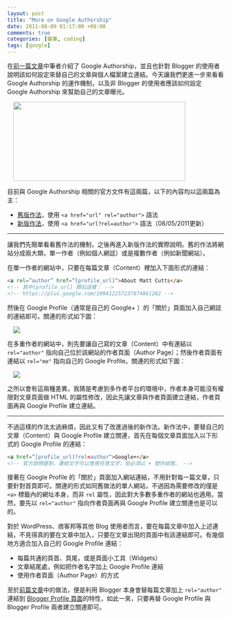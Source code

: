 ```yaml
--- 
layout: post
title: "More on Google Authorship"
date: 2011-08-09 01:17:00 +08:00
comments: true
categories: [雜筆, coding]
tags: [google]
---
```


在[前一篇文章](/blog/2011/08/06/google-authorship/)中筆者介紹了 Google Authorship，並且也針對 Blogger 的使用者說明該如何設定來替自己的文章與個人檔案建立連結。今天讓我們更進一步來看看 Google Authorship 的運作機制，以及非 Blogger 的使用者應該如何設定 Google Authorship 來幫助自己的文章曝光。

<a href="http://4.bp.blogspot.com/-eY0vKmYBfVo/TkAdC64IdKI/AAAAAAAAAcU/hEdDx2YEYdg/s1600/google_auth.png" imageanchor="1" style="margin-left: 1em; margin-right: 1em;"><img border="0" height="184" src="http://4.bp.blogspot.com/-eY0vKmYBfVo/TkAdC64IdKI/AAAAAAAAAcU/hEdDx2YEYdg/s400/google_auth.png" width="400" /></a>

<!-- more -->

目前與 Google Authorship 相關的官方文件有這兩篇，以下的內容均以這兩篇為主：

- [舊版作法](http://www.google.com/support/webmasters/bin/answer.py?answer=1229920)，使用 `<a href="url" rel="author">` 語法
- [新版作法](http://www.google.com/support/webmasters/bin/answer.py?answer=1408986)，使用 `<a href="url?rel=author">` 語法（08/05/2011更新）

----

讓我們先簡單看看舊作法的機制，之後再進入新版作法的實際說明。舊的作法將網站分成兩大類，單一作者（例如個人網誌）或是複數作者（例如新聞網站）。

在單一作者的網站中，只要在每篇文章（Content）裡加入下面形式的連結：

``` html
<a rel=”author” href=”[profile_url]“>About Matt Cutts</a>
<!-- 其中[profile_url] 類似這樣： -->
<!-- https://plus.google.com/109412257237874861202 -->
```

然後在 Google Profile（通常是自己的 Google+ ）的「關於」頁面加入自己網誌的連結即可。關連的形式如下圖：

<a href="http://1.bp.blogspot.com/-8bGcC2QfT5I/TkAT1Oi5lII/AAAAAAAAAcM/mYxc4rjtsOc/s1600/link1.gif" imageanchor="1" style="margin-left: 1em; margin-right: 1em;"><img border="0" src="http://1.bp.blogspot.com/-8bGcC2QfT5I/TkAT1Oi5lII/AAAAAAAAAcM/mYxc4rjtsOc/s1600/link1.gif" /></a>

在多重作者的網站中，則先要讓自己寫的文章（Content）中有連結以 `rel="author"` 指向自己位於該網站的作者頁面（Author Page）；然後作者頁面有連結以 `rel="me"` 指向自己的 Google Profile。關連的形式如下圖：

<a href="http://2.bp.blogspot.com/-ZEFIg-hDuGc/TkAT1VFwfmI/AAAAAAAAAcQ/kdeLV1bDVec/s1600/link2.gif" imageanchor="1" style="margin-left: 1em; margin-right: 1em;"><img border="0" src="http://2.bp.blogspot.com/-ZEFIg-hDuGc/TkAT1VFwfmI/AAAAAAAAAcQ/kdeLV1bDVec/s1600/link2.gif" /></a>

之所以會有這兩種差異，我猜是考慮到多作者平台的環境中，作者本身可能沒有權限對文章頁面做 HTML 的屬性修改，因此先讓文章與作者頁面建立連結，作者頁面再與 Google Profile 建立連結。

----

不過這樣的作法太過麻煩，因此又有了改進過後的新作法。新作法中，要替自己的文章（Content）與 Google Profile 建立關連，首先在每個文章頁面加入以下形式的 Google Profile 的連結：

``` html
<a href=”[profile_url]?rel=author“>Google+</a>
<!-- 官方說明提到，連結文字可以使用任意文字，但必須以 + 號作結尾。 -->
```

接著在 Google Profile 的「關於」頁面加入網站連結，不用針對每一篇文章，只要針對首頁即可。關連的形式如同舊做法的單人網站，不過因為需要修改的僅是 `<a>` 標籤內的網址本身，而非 `rel` 屬性，因此對大多數多重作者的網站也適用。當然，要先以 `rel="author"` 指向作者頁面再與 Google Profile 建立關連也是可以的。

對於 WordPress、痞客邦等其他 Blog 使用者而言，要在每篇文章中加入上述連結，不見得真的要在文章中加入，只要在文章出現的頁面中有該連結即可。有幾個地方適合加入自己的 Google Profile 連結：

- 每篇共通的頁首、頁尾，或是頁面小工具（Widgets）
- 文章結尾處，例如把作者名字加上 Google Profile 連結
- 使用作者頁面（Author Page）的方式

至於[前篇文章](/blog/2011/08/06/google-authorship/)中的做法，便是利用 Blogger 本身會替每篇文章加上 `rel="author"` 連結到 [Blogger Profile 頁面](http://www.blogger.com/profile/14386691974182836637)的特性，如此一來，只要再替 Google Profile 與 Blogger Profile 兩者建立關連即可。

